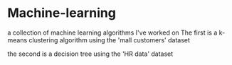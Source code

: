 # Machine-learning

a collection of machine learning algorithms I've worked on
The first is a k-means clustering algorithm using the 'mall customers' dataset

the second is a decision tree using the 'HR data' dataset

